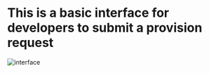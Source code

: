 # This is a basic interface for developers to submit a provision request
![interface](https://github.com/AlSh007/Cloud_Provisioning_System/assets/85677626/f062e1a1-5e7d-4cf7-8f9c-c9f8762f4ac5)
